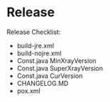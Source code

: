 # Release

Release Checklist:
- build-jre.xml
- build-nojre.xml
- Const.java MinXrayVersion
- Const.java SuperXrayVersion
- Const.java CurVersion
- CHANGELOG.MD
- pox.xml